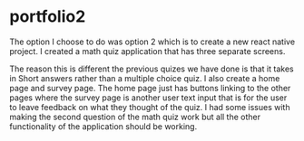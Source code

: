 # portfolio2

The option I choose to do was option 2 which is to create a new react native project. I created a math quiz application that has three separate screens. 

The reason this is different the previous quizes we have done is that it takes in Short answers rather than a multiple choice quiz. 
I also create a home page and survey page. The home page just has buttons linking to the other pages where the survey page is another user text input 
    that is for the user to leave feedback on what they thought of the quiz.
I had some issues with making the second question of the math quiz work but all the other functionality of the application should be working. 